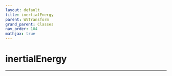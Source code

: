 ```yaml
---
layout: default
title: inertialEnergy
parent: WVTransform
grand_parent: Classes
nav_order: 104
mathjax: true
---
```


#  inertialEnergy




---


